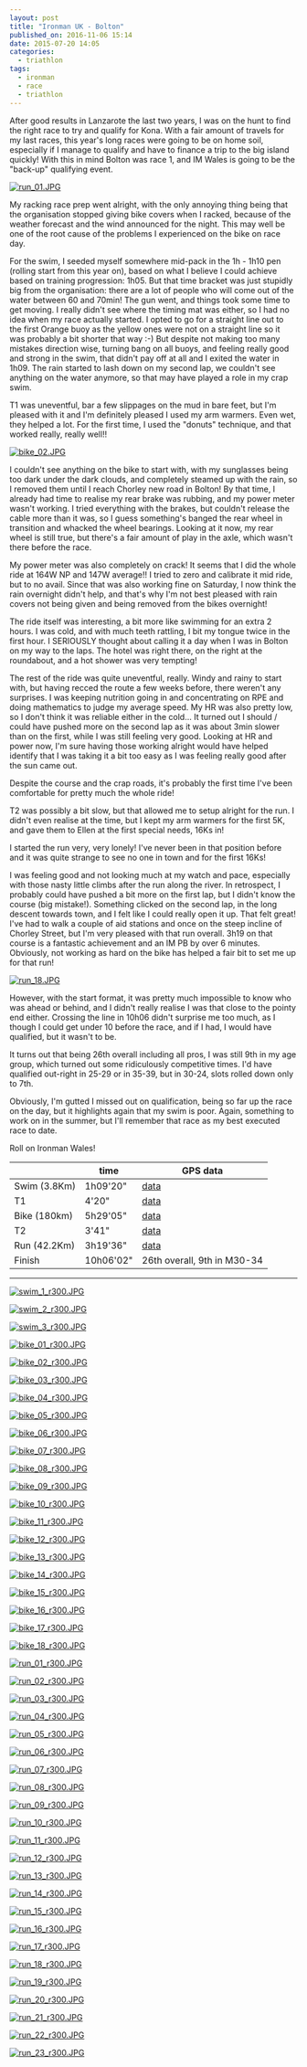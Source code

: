 ```yaml
---
layout: post
title: "Ironman UK - Bolton"
published_on: 2016-11-06 15:14
date: 2015-07-20 14:05
categories:
  - triathlon
tags:
  - ironman
  - race
  - triathlon
---
```

After good results in Lanzarote the last two years, I was on the hunt to find the right race to try and qualify for Kona. With a fair amount of travels for my last races, this year's long races were going to be on home soil, especially if I manage to qualify and have to finance a trip to the big island quickly!
With this in mind Bolton was race 1, and IM Wales is going to be the "back-up" qualifying event.

<p class="attachement"><a href="{{ "run_01.JPG" | image_path | cdn }}" title="run_01.JPG" rel="lightbox[im_uk_2015_1]"><img src="{{ "run_01.JPG" | image_path | cdn }}" alt="run_01.JPG" /></a></p>

<!--more-->

My racking race prep went alright, with the only annoying thing being that the organisation stopped giving bike covers when I racked, because of the weather forecast and the wind announced for the night. This may well be one of the root cause of the problems I experienced on the bike on race day.

For the swim, I seeded myself somewhere mid-pack in the 1h - 1h10 pen (rolling start from this year on), based on what I believe I could achieve based on training progression: 1h05. But that time bracket was just stupidly big from the organisation: there are a lot of people who will come out of the water between 60 and 70min!
The gun went, and things took some time to get moving. I really didn't see where the timing mat was either, so I had no idea when my race actually started.
I opted to go for a straight line out to the first Orange buoy as the yellow ones were not on a straight line so it was probably a bit shorter that way :-)
But despite not making too many mistakes direction wise, turning bang on all buoys, and feeling really good and strong in the swim, that didn't pay off at all and I exited the water in 1h09.
The rain started to lash down on my second lap, we couldn't see anything on the water anymore, so that may have played a role in my crap swim.

T1 was uneventful, bar a few slippages on the mud in bare feet, but I'm pleased with it and I'm definitely pleased I used my arm warmers. Even wet, they helped a lot. For the first time, I used the "donuts" technique, and that worked really, really well!!

<p class="attachement"><a href="{{ "bike_02.JPG" | image_path | cdn }}" title="bike_02.JPG" rel="lightbox[im_uk_2015_1]"><img src="{{ "bike_02.JPG" | image_path | cdn }}" alt="bike_02.JPG" /></a></p>

I couldn't see anything on the bike to start with, with my sunglasses being too dark under the dark clouds, and completely steamed up with the rain, so I removed them until I reach Chorley new road in Bolton!
By that time, I already had time to realise my rear brake was rubbing, and my power meter wasn't working.
I tried everything with the brakes, but couldn't release the cable more than it was, so I guess something's banged the rear wheel in transition and whacked the wheel bearings. Looking at it now, my rear wheel is still true, but there's a fair amount of play in the axle, which wasn't there before the race.

My power meter was also completely on crack! It seems that I did the whole ride at 164W NP and 147W average!! I tried to zero and calibrate it mid ride, but to no avail. Since that was also working fine on Saturday, I now think the rain overnight didn't help, and that's why I'm not best pleased with rain covers not being given and being removed from the bikes overnight!

The ride itself was interesting, a bit more like swimming for an extra 2 hours. I was cold, and with much teeth rattling, I bit my tongue twice in the first hour. I SERIOUSLY thought about calling it a day when I was in Bolton on my way to the laps. The hotel was right there, on the right at the roundabout, and a hot shower was very tempting!

The rest of the ride was quite uneventful, really. Windy and rainy to start with, but having recced the route a few weeks before, there weren't any surprises. I was keeping nutrition going in and concentrating on RPE and doing mathematics to judge my average speed. My HR was also pretty low, so I don't think it was reliable either in the cold...
It turned out I should / could have pushed more on the second lap as it was about 3min slower than on the first, while I was still feeling very good. Looking at HR and power now, I'm sure having those working alright would have helped identify that I was taking it a bit too easy as I was feeling really good after the sun came out.

Despite the course and the crap roads, it's probably the first time I've been comfortable for pretty much the whole ride!

T2 was possibly a bit slow, but that allowed me to setup alright for the run. I didn't even realise at the time, but I kept my arm warmers for the first 5K, and gave them to Ellen at the first special needs, 16Ks in!

I started the run very, very lonely! I've never been in that position before and it was quite strange to see no one in town and for the first 16Ks!

I was feeling good and not looking much at my watch and pace, especially with those nasty little climbs after the run along the river. In retrospect, I probably could have pushed a bit more on the first lap, but I didn't know the course (big mistake!). Something clicked on the second lap, in the long descent towards town, and I felt like I could really open it up. That felt great! I've had to walk a couple of aid stations and once on the steep incline of Chorley Street, but I'm very pleased with that run overall. 3h19 on that course is a fantastic achievement and an IM PB by over 6 minutes.
Obviously, not working as hard on the bike has helped a fair bit to set me up for that run!

<p class="attachement"><a href="{{ "run_18.JPG" | image_path | cdn }}" title="run_18.JPG" rel="lightbox[im_uk_2015_1]"><img src="{{ "run_18.JPG" | image_path | cdn }}" alt="run_18.JPG" /></a></p>

However, with the start format, it was pretty much impossible to know who was ahead or behind, and I didn't really realise I was that close to the pointy end either. Crossing the line in 10h06 didn't surprise me too much, as I though I could get under 10 before the race, and if I had, I would have qualified, but it wasn't to be.

It turns out that being 26th overall including all pros, I was still 9th in my age group, which turned out some ridiculously competitive times. I'd have qualified out-right in 25-29 or in 35-39, but in 30-24, slots rolled down only to 7th.

Obviously, I'm gutted I missed out on qualification, being so far up the race on the day, but it highlights again that my swim is poor.
Again, something to work on in the summer, but I'll remember that race as my best executed race to date.

Roll on Ironman Wales!

<div class="table_container">
    <table>
        <thead>
            <tr>
                <th></th>
                <th>time</th>
                <th>GPS data</th>
            </tr>
        </thead>
        <tbody>
            <tr>
                <td>Swim (3.8Km)</td>
                <td>1h09'20"</td>
                <td><a title="swim data" href="https://connect.garmin.com/modern/activity/838183928/1">data</a></td>
            </tr>
            <tr>
                <td>T1</td>
                <td>4'20"</td>
                <td><a title="t1 data" href="https://connect.garmin.com/modern/activity/838183928/2">data</a></td>
            </tr>
            <tr>
                <td>Bike (180km)</td>
                <td>5h29'05"</td>
                <td><a title="bike data" href="https://connect.garmin.com/modern/activity/838183928/3">data</a></td>
            </tr>
            <tr>
                <td>T2</td>
                <td>3'41"</td>
                <td><a title="t2 data" href="https://connect.garmin.com/modern/activity/838183928/4">data</a></td>
            </tr>
            <tr>
                <td>Run (42.2Km)</td>
                <td>3h19'36"</td>
                <td><a title="run data" href="https://connect.garmin.com/modern/activity/838183928/5">data</a></td>
            </tr>
            <tr>
                <td>Finish</td>
                <td>10h06'02"</td>
                <td>26th overall, 9th in M30-34</td>
            </tr>
        </tbody>
    </table>
</div>

------------------

<div class="gallery">
    <dl class="gallery-item">
        <dt class="gallery-icon attachement">
            <a href="{{ "swim_1.JPG" | image_path | cdn }}" title="swim_1_r300.JPG" rel="lightbox[im_uk_2015]"><img src="{{ "swim_1_r300.JPG" | image_path | cdn }}" alt="swim_1_r300.JPG" /></a>
        </dt>
    </dl>
    <dl class="gallery-item">
        <dt class="gallery-icon attachement">
            <a href="{{ "swim_2.JPG" | image_path | cdn }}" title="swim_2_r300.JPG" rel="lightbox[im_uk_2015]"><img src="{{ "swim_2_r300.JPG" | image_path | cdn }}" alt="swim_2_r300.JPG" /></a>
        </dt>
    </dl>
    <dl class="gallery-item">
        <dt class="gallery-icon attachement">
            <a href="{{ "swim_3.JPG" | image_path | cdn }}" title="swim_3_r300.JPG" rel="lightbox[im_uk_2015]"><img src="{{ "swim_3_r300.JPG" | image_path | cdn }}" alt="swim_3_r300.JPG" /></a>
        </dt>
    </dl>
    <dl class="gallery-item">
        <dt class="gallery-icon attachement">
            <a href="{{ "bike_01.JPG" | image_path | cdn }}" title="bike_01_r300.JPG" rel="lightbox[im_uk_2015]"><img src="{{ "bike_01_r300.JPG" | image_path | cdn }}" alt="bike_01_r300.JPG" /></a>
        </dt>
    </dl>
    <dl class="gallery-item">
        <dt class="gallery-icon attachement">
            <a href="{{ "bike_02.JPG" | image_path | cdn }}" title="bike_02_r300.JPG" rel="lightbox[im_uk_2015]"><img src="{{ "bike_02_r300.JPG" | image_path | cdn }}" alt="bike_02_r300.JPG" /></a>
        </dt>
    </dl>
    <dl class="gallery-item">
        <dt class="gallery-icon attachement">
            <a href="{{ "bike_03.JPG" | image_path | cdn }}" title="bike_03_r300.JPG" rel="lightbox[im_uk_2015]"><img src="{{ "bike_03_r300.JPG" | image_path | cdn }}" alt="bike_03_r300.JPG" /></a>
        </dt>
    </dl>
    <dl class="gallery-item">
        <dt class="gallery-icon attachement">
            <a href="{{ "bike_04.JPG" | image_path | cdn }}" title="bike_04_r300.JPG" rel="lightbox[im_uk_2015]"><img src="{{ "bike_04_r300.JPG" | image_path | cdn }}" alt="bike_04_r300.JPG" /></a>
        </dt>
    </dl>
    <dl class="gallery-item">
        <dt class="gallery-icon attachement">
            <a href="{{ "bike_05.JPG" | image_path | cdn }}" title="bike_05_r300.JPG" rel="lightbox[im_uk_2015]"><img src="{{ "bike_05_r300.JPG" | image_path | cdn }}" alt="bike_05_r300.JPG" /></a>
        </dt>
    </dl>
    <dl class="gallery-item">
        <dt class="gallery-icon attachement">
            <a href="{{ "bike_06.JPG" | image_path | cdn }}" title="bike_06_r300.JPG" rel="lightbox[im_uk_2015]"><img src="{{ "bike_06_r300.JPG" | image_path | cdn }}" alt="bike_06_r300.JPG" /></a>
        </dt>
    </dl>
    <dl class="gallery-item">
        <dt class="gallery-icon attachement">
            <a href="{{ "bike_07.JPG" | image_path | cdn }}" title="bike_07_r300.JPG" rel="lightbox[im_uk_2015]"><img src="{{ "bike_07_r300.JPG" | image_path | cdn }}" alt="bike_07_r300.JPG" /></a>
        </dt>
    </dl>
    <dl class="gallery-item">
        <dt class="gallery-icon attachement">
            <a href="{{ "bike_08.JPG" | image_path | cdn }}" title="bike_08_r300.JPG" rel="lightbox[im_uk_2015]"><img src="{{ "bike_08_r300.JPG" | image_path | cdn }}" alt="bike_08_r300.JPG" /></a>
        </dt>
    </dl>
    <dl class="gallery-item">
        <dt class="gallery-icon attachement">
            <a href="{{ "bike_09.JPG" | image_path | cdn }}" title="bike_09_r300.JPG" rel="lightbox[im_uk_2015]"><img src="{{ "bike_09_r300.JPG" | image_path | cdn }}" alt="bike_09_r300.JPG" /></a>
        </dt>
    </dl>
    <dl class="gallery-item">
        <dt class="gallery-icon attachement">
            <a href="{{ "bike_10.JPG" | image_path | cdn }}" title="bike_10_r300.JPG" rel="lightbox[im_uk_2015]"><img src="{{ "bike_10_r300.JPG" | image_path | cdn }}" alt="bike_10_r300.JPG" /></a>
        </dt>
    </dl>
    <dl class="gallery-item">
        <dt class="gallery-icon attachement">
            <a href="{{ "bike_11.JPG" | image_path | cdn }}" title="bike_11_r300.JPG" rel="lightbox[im_uk_2015]"><img src="{{ "bike_11_r300.JPG" | image_path | cdn }}" alt="bike_11_r300.JPG" /></a>
        </dt>
    </dl>
    <dl class="gallery-item">
        <dt class="gallery-icon attachement">
            <a href="{{ "bike_12.JPG" | image_path | cdn }}" title="bike_12_r300.JPG" rel="lightbox[im_uk_2015]"><img src="{{ "bike_12_r300.JPG" | image_path | cdn }}" alt="bike_12_r300.JPG" /></a>
        </dt>
    </dl>
    <dl class="gallery-item">
        <dt class="gallery-icon attachement">
            <a href="{{ "bike_13.JPG" | image_path | cdn }}" title="bike_13_r300.JPG" rel="lightbox[im_uk_2015]"><img src="{{ "bike_13_r300.JPG" | image_path | cdn }}" alt="bike_13_r300.JPG" /></a>
        </dt>
    </dl>
    <dl class="gallery-item">
        <dt class="gallery-icon attachement">
            <a href="{{ "bike_14.JPG" | image_path | cdn }}" title="bike_14_r300.JPG" rel="lightbox[im_uk_2015]"><img src="{{ "bike_14_r300.JPG" | image_path | cdn }}" alt="bike_14_r300.JPG" /></a>
        </dt>
    </dl>
    <dl class="gallery-item">
        <dt class="gallery-icon attachement">
            <a href="{{ "bike_15.JPG" | image_path | cdn }}" title="bike_15_r300.JPG" rel="lightbox[im_uk_2015]"><img src="{{ "bike_15_r300.JPG" | image_path | cdn }}" alt="bike_15_r300.JPG" /></a>
        </dt>
    </dl>
    <dl class="gallery-item">
        <dt class="gallery-icon attachement">
            <a href="{{ "bike_16.JPG" | image_path | cdn }}" title="bike_16_r300.JPG" rel="lightbox[im_uk_2015]"><img src="{{ "bike_16_r300.JPG" | image_path | cdn }}" alt="bike_16_r300.JPG" /></a>
        </dt>
    </dl>
    <dl class="gallery-item">
        <dt class="gallery-icon attachement">
            <a href="{{ "bike_17.JPG" | image_path | cdn }}" title="bike_17_r300.JPG" rel="lightbox[im_uk_2015]"><img src="{{ "bike_17_r300.JPG" | image_path | cdn }}" alt="bike_17_r300.JPG" /></a>
        </dt>
    </dl>
    <dl class="gallery-item">
        <dt class="gallery-icon attachement">
            <a href="{{ "bike_18.JPG" | image_path | cdn }}" title="bike_18_r300.JPG" rel="lightbox[im_uk_2015]"><img src="{{ "bike_18_r300.JPG" | image_path | cdn }}" alt="bike_18_r300.JPG" /></a>
        </dt>
    </dl>
    <dl class="gallery-item">
        <dt class="gallery-icon attachement">
            <a href="{{ "run_01.JPG" | image_path | cdn }}" title="run_01_r300.JPG" rel="lightbox[im_uk_2015]"><img src="{{ "run_01_r300.JPG" | image_path | cdn }}" alt="run_01_r300.JPG" /></a>
        </dt>
    </dl>
    <dl class="gallery-item">
        <dt class="gallery-icon attachement">
            <a href="{{ "run_02.JPG" | image_path | cdn }}" title="run_02_r300.JPG" rel="lightbox[im_uk_2015]"><img src="{{ "run_02_r300.JPG" | image_path | cdn }}" alt="run_02_r300.JPG" /></a>
        </dt>
    </dl>
    <dl class="gallery-item">
        <dt class="gallery-icon attachement">
            <a href="{{ "run_03.JPG" | image_path | cdn }}" title="run_03_r300.JPG" rel="lightbox[im_uk_2015]"><img src="{{ "run_03_r300.JPG" | image_path | cdn }}" alt="run_03_r300.JPG" /></a>
        </dt>
    </dl>
    <dl class="gallery-item">
        <dt class="gallery-icon attachement">
            <a href="{{ "run_04.JPG" | image_path | cdn }}" title="run_04_r300.JPG" rel="lightbox[im_uk_2015]"><img src="{{ "run_04_r300.JPG" | image_path | cdn }}" alt="run_04_r300.JPG" /></a>
        </dt>
    </dl>
    <dl class="gallery-item">
        <dt class="gallery-icon attachement">
            <a href="{{ "run_05.JPG" | image_path | cdn }}" title="run_05_r300.JPG" rel="lightbox[im_uk_2015]"><img src="{{ "run_05_r300.JPG" | image_path | cdn }}" alt="run_05_r300.JPG" /></a>
        </dt>
    </dl>
    <dl class="gallery-item">
        <dt class="gallery-icon attachement">
            <a href="{{ "run_06.JPG" | image_path | cdn }}" title="run_06_r300.JPG" rel="lightbox[im_uk_2015]"><img src="{{ "run_06_r300.JPG" | image_path | cdn }}" alt="run_06_r300.JPG" /></a>
        </dt>
    </dl>
    <dl class="gallery-item">
        <dt class="gallery-icon attachement">
            <a href="{{ "run_07.JPG" | image_path | cdn }}" title="run_07_r300.JPG" rel="lightbox[im_uk_2015]"><img src="{{ "run_07_r300.JPG" | image_path | cdn }}" alt="run_07_r300.JPG" /></a>
        </dt>
    </dl>
    <dl class="gallery-item">
        <dt class="gallery-icon attachement">
            <a href="{{ "run_08.JPG" | image_path | cdn }}" title="run_08_r300.JPG" rel="lightbox[im_uk_2015]"><img src="{{ "run_08_r300.JPG" | image_path | cdn }}" alt="run_08_r300.JPG" /></a>
        </dt>
    </dl>
    <dl class="gallery-item">
        <dt class="gallery-icon attachement">
            <a href="{{ "run_09.JPG" | image_path | cdn }}" title="run_09_r300.JPG" rel="lightbox[im_uk_2015]"><img src="{{ "run_09_r300.JPG" | image_path | cdn }}" alt="run_09_r300.JPG" /></a>
        </dt>
    </dl>
    <dl class="gallery-item">
        <dt class="gallery-icon attachement">
            <a href="{{ "run_10.JPG" | image_path | cdn }}" title="run_10_r300.JPG" rel="lightbox[im_uk_2015]"><img src="{{ "run_10_r300.JPG" | image_path | cdn }}" alt="run_10_r300.JPG" /></a>
        </dt>
    </dl>
    <dl class="gallery-item">
        <dt class="gallery-icon attachement">
            <a href="{{ "run_11.JPG" | image_path | cdn }}" title="run_11_r300.JPG" rel="lightbox[im_uk_2015]"><img src="{{ "run_11_r300.JPG" | image_path | cdn }}" alt="run_11_r300.JPG" /></a>
        </dt>
    </dl>
    <dl class="gallery-item">
        <dt class="gallery-icon attachement">
            <a href="{{ "run_12.JPG" | image_path | cdn }}" title="run_12_r300.JPG" rel="lightbox[im_uk_2015]"><img src="{{ "run_12_r300.JPG" | image_path | cdn }}" alt="run_12_r300.JPG" /></a>
        </dt>
    </dl>
    <dl class="gallery-item">
        <dt class="gallery-icon attachement">
            <a href="{{ "run_13.JPG" | image_path | cdn }}" title="run_13_r300.JPG" rel="lightbox[im_uk_2015]"><img src="{{ "run_13_r300.JPG" | image_path | cdn }}" alt="run_13_r300.JPG" /></a>
        </dt>
    </dl>
    <dl class="gallery-item">
        <dt class="gallery-icon attachement">
            <a href="{{ "run_14.JPG" | image_path | cdn }}" title="run_14_r300.JPG" rel="lightbox[im_uk_2015]"><img src="{{ "run_14_r300.JPG" | image_path | cdn }}" alt="run_14_r300.JPG" /></a>
        </dt>
    </dl>
    <dl class="gallery-item">
        <dt class="gallery-icon attachement">
            <a href="{{ "run_15.JPG" | image_path | cdn }}" title="run_15_r300.JPG" rel="lightbox[im_uk_2015]"><img src="{{ "run_15_r300.JPG" | image_path | cdn }}" alt="run_15_r300.JPG" /></a>
        </dt>
    </dl>
    <dl class="gallery-item">
        <dt class="gallery-icon attachement">
            <a href="{{ "run_16.JPG" | image_path | cdn }}" title="run_16_r300.JPG" rel="lightbox[im_uk_2015]"><img src="{{ "run_16_r300.JPG" | image_path | cdn }}" alt="run_16_r300.JPG" /></a>
        </dt>
    </dl>
    <dl class="gallery-item">
        <dt class="gallery-icon attachement">
            <a href="{{ "run_17.JPG" | image_path | cdn }}" title="run_17_r300.JPG" rel="lightbox[im_uk_2015]"><img src="{{ "run_17_r300.JPG" | image_path | cdn }}" alt="run_17_r300.JPG" /></a>
        </dt>
    </dl>
    <dl class="gallery-item">
        <dt class="gallery-icon attachement">
            <a href="{{ "run_18.JPG" | image_path | cdn }}" title="run_18_r300.JPG" rel="lightbox[im_uk_2015]"><img src="{{ "run_18_r300.JPG" | image_path | cdn }}" alt="run_18_r300.JPG" /></a>
        </dt>
    </dl>
    <dl class="gallery-item">
        <dt class="gallery-icon attachement">
            <a href="{{ "run_19.JPG" | image_path | cdn }}" title="run_19_r300.JPG" rel="lightbox[im_uk_2015]"><img src="{{ "run_19_r300.JPG" | image_path | cdn }}" alt="run_19_r300.JPG" /></a>
        </dt>
    </dl>
    <dl class="gallery-item">
        <dt class="gallery-icon attachement">
            <a href="{{ "run_20.JPG" | image_path | cdn }}" title="run_20_r300.JPG" rel="lightbox[im_uk_2015]"><img src="{{ "run_20_r300.JPG" | image_path | cdn }}" alt="run_20_r300.JPG" /></a>
        </dt>
    </dl>
    <dl class="gallery-item">
        <dt class="gallery-icon attachement">
            <a href="{{ "run_21.JPG" | image_path | cdn }}" title="run_21_r300.JPG" rel="lightbox[im_uk_2015]"><img src="{{ "run_21_r300.JPG" | image_path | cdn }}" alt="run_21_r300.JPG" /></a>
        </dt>
    </dl>
    <dl class="gallery-item">
        <dt class="gallery-icon attachement">
            <a href="{{ "run_22.JPG" | image_path | cdn }}" title="run_22_r300.JPG" rel="lightbox[im_uk_2015]"><img src="{{ "run_22_r300.JPG" | image_path | cdn }}" alt="run_22_r300.JPG" /></a>
        </dt>
    </dl>
    <dl class="gallery-item">
        <dt class="gallery-icon attachement">
            <a href="{{ "run_23.JPG" | image_path | cdn }}" title="run_23_r300.JPG" rel="lightbox[im_uk_2015]"><img src="{{ "run_23_r300.JPG" | image_path | cdn }}" alt="run_23_r300.JPG" /></a>
        </dt>
    </dl>
</div>
